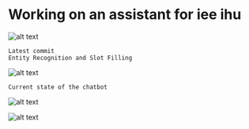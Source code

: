# Working on an assistant for iee ihu
![alt text](https://www.vital-agro.gr/wp-content/uploads/2020/05/ihu-en-logo-created20191112a-e1588509306304.png)


```
Latest commit
Entity Recognition and Slot Filling
```
![alt text](https://raw.githubusercontent.com/vagmark30/VagBot/main/imgs/DemoEntityRecognitionWithSlotFilling.png)



```
Current state of the chatbot
```
![alt text](https://raw.githubusercontent.com/vagmark30/VagBot/main/imgs/DemoDiplwmatikhDialog.png)


![alt text](https://raw.githubusercontent.com/vagmark30/VagBot/main/imgs/DemoPtyxiakhDialog.png)